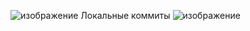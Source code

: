 ![изображение](https://github.com/Lexaky/octagoneLab1/assets/28297776/2f662507-e09f-43f0-81af-c792157a4c9d)
Локальные коммиты
![изображение](https://github.com/Lexaky/octagoneLab1/assets/28297776/52f9bbe7-c076-43aa-bfa4-9e90c484f01d)
